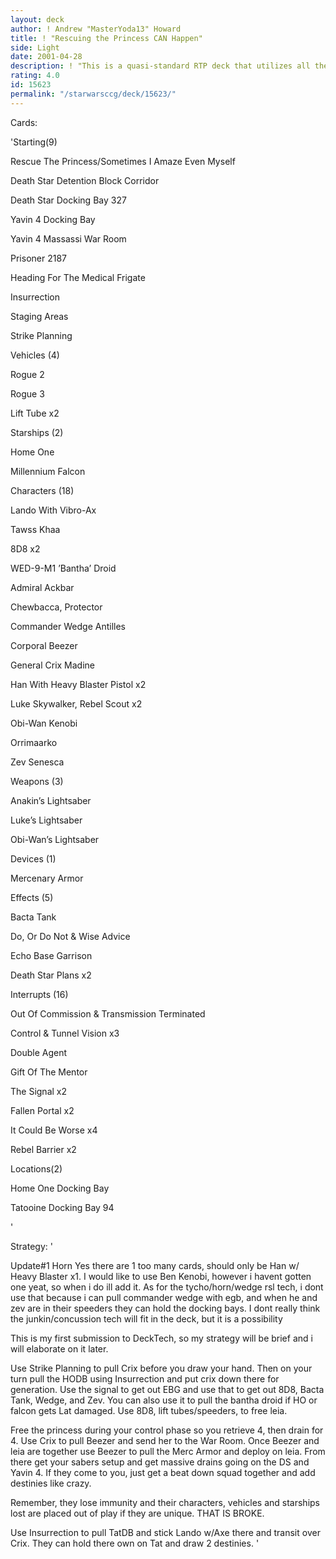 ```yaml
---
layout: deck
author: ! Andrew "MasterYoda13" Howard
title: ! "Rescuing the Princess CAN Happen"
side: Light
date: 2001-04-28
description: ! "This is a quasi-standard RTP deck that utilizes all the tech that makes RTP work.  My first submission so please give me some ideas on how to improve the deck."
rating: 4.0
id: 15623
permalink: "/starwarsccg/deck/15623/"
---
```

Cards: 

'Starting(9)

Rescue The Princess/Sometimes I Amaze Even Myself

Death Star Detention Block Corridor 

Death Star Docking Bay 327

Yavin 4 Docking Bay 

Yavin 4 Massassi War Room 

Prisoner 2187 

Heading For The Medical Frigate

Insurrection 

Staging Areas 

Strike Planning 


Vehicles (4)

Rogue 2 

Rogue 3 

Lift Tube  x2


Starships (2)

Home One 

Millennium Falcon 


Characters (18)

Lando With Vibro-Ax 

Tawss Khaa 

8D8  x2

WED-9-M1 ’Bantha’ Droid 

Admiral Ackbar 

Chewbacca, Protector 

Commander Wedge Antilles 

Corporal Beezer 

General Crix Madine 

Han With Heavy Blaster Pistol  x2

Luke Skywalker, Rebel Scout  x2

Obi-Wan Kenobi 

Orrimaarko 

Zev Senesca 


Weapons (3)

Anakin’s Lightsaber 

Luke’s Lightsaber 

Obi-Wan’s Lightsaber 


Devices (1)

Mercenary Armor 


Effects (5)

Bacta Tank 

Do, Or Do Not & Wise Advice 

Echo Base Garrison 

Death Star Plans  x2


Interrupts (16)

Out Of Commission & Transmission Terminated 

Control & Tunnel Vision  x3

Double Agent 

Gift Of The Mentor  

The Signal  x2

Fallen Portal  x2

It Could Be Worse  x4

Rebel Barrier  x2


Locations(2)

Home One Docking Bay 

Tatooine Docking Bay 94 

'

Strategy: '

Update#1 Horn Yes there are 1 too many cards, should only be Han w/ Heavy Blaster x1. I would like to use Ben Kenobi, however i havent gotten one yeat, so when i do ill add it. As for the tycho/horn/wedge rsl tech, i dont use that because i can pull commander wedge with egb, and when he and zev are in their speeders they can hold the docking bays.  I dont really think the junkin/concussion tech will fit in the deck, but it is a possibility


This is my first submission to DeckTech, so my strategy will be brief and i will elaborate on it later.

  Use Strike Planning to pull Crix before you draw your hand.  Then on your turn pull the HODB using Insurrection and put crix down there for generation.  Use the signal to get out EBG and use that to get out 8D8, Bacta Tank, Wedge, and Zev.  You can also use it to pull the bantha droid if HO or falcon gets Lat damaged.  Use 8D8, lift tubes/speeders, to free leia.  

   Free the princess during your control phase so you retrieve 4, then drain for 4.  Use Crix to pull Beezer and send her to the War Room.  Once Beezer and leia are together use Beezer to pull the Merc Armor and deploy on leia. From there get your sabers setup and get massive drains going on the DS and Yavin 4.  If they come to you, just get a beat down squad together and add destinies like crazy.

   Remember, they lose immunity and their characters, vehicles and starships lost are placed out of play if they are unique.  THAT IS BROKE.

   Use Insurrection to pull TatDB and stick Lando w/Axe there and transit over Crix.  They can hold there own on Tat and draw 2 destinies.   '
